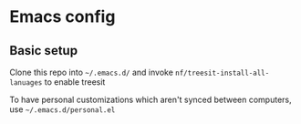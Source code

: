 # Emacs config

## Basic setup

Clone this repo into `~/.emacs.d/` and invoke `nf/treesit-install-all-lanuages` to enable
treesit

To have personal customizations which aren't synced between computers, use `~/.emacs.d/personal.el`
